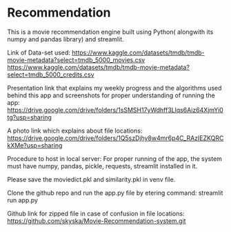 # Recommendation

This is a movie recommendation engine built using Python( alongwith its numpy and pandas library) and streamlit.

Link of Data-set used:
https://www.kaggle.com/datasets/tmdb/tmdb-movie-metadata?select=tmdb_5000_movies.csv
https://www.kaggle.com/datasets/tmdb/tmdb-movie-metadata?select=tmdb_5000_credits.csv


Presentation link that explains my weekly progress and the algorithms used behind this app and screenshots for proper understanding of running the app:
https://drive.google.com/drive/folders/1sSMSH17yWdhff3Llqs6Aiz64XjmYi0tg?usp=sharing



A photo link which explains about file locations:
https://drive.google.com/drive/folders/1Q5szDjhy8w4mr6p4C_RAzIEZKQRCkXMe?usp=sharing



Procedure to host in local server:
For proper running of the app, the system must have numpy, pandas, pickle, requests, streamlit installed in it.

Please save the moviedict.pkl and similarity.pkl in venv file.


Clone the github repo and run the app.py file by etering command:  streamlit run app.py


Github link for zipped file in case of confusion in file locations:
https://github.com/skyska/Movie-Recommendation-system.git



                    
